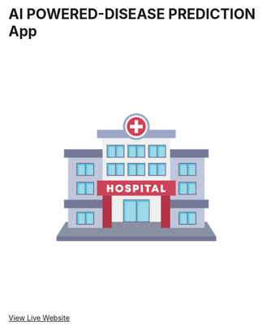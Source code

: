 # AI POWERED-DISEASE PREDICTION App
![App Screenshot](istockphoto-1524913019-612x612.jpg)

[View Live Website](https://ai-powered-disease-prediction-6396gr7cnvuns6ce6ocjve.streamlit.app/)

